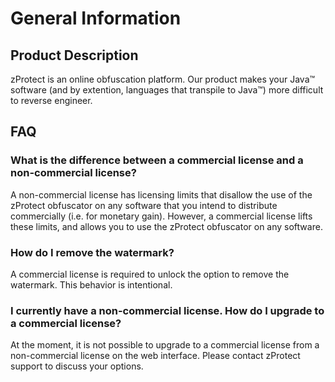 # General Information

## Product Description
zProtect is an online obfuscation platform. Our product makes your Java™ software (and by extention, languages that transpile to Java™) more difficult to reverse engineer. 

## FAQ
### What is the difference between a commercial license and a non-commercial license?
A non-commercial license has licensing limits that disallow the use of the zProtect obfuscator on any software that you intend to distribute commercially (i.e. for monetary gain). However, a commercial license lifts these limits, and allows you to use the zProtect obfuscator on any software.

### How do I remove the watermark?
A commercial license is required to unlock the option to remove the watermark. This behavior is intentional.

### I currently have a non-commercial license. How do I upgrade to a commercial license?
At the moment, it is not possible to upgrade to a commercial license from a non-commercial license on the web interface. Please contact zProtect support to discuss your options.
